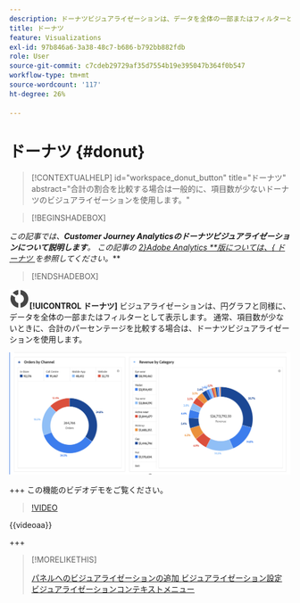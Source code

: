 ```yaml
---
description: ドーナツビジュアライゼーションは、データを全体の一部またはフィルターとして表示します。
title: ドーナツ
feature: Visualizations
exl-id: 97b846a6-3a38-48c7-b686-b792bb882fdb
role: User
source-git-commit: c7cdeb29729af35d7554b19e395047b364f0b547
workflow-type: tm+mt
source-wordcount: '117'
ht-degree: 26%

---
```


# ドーナツ {#donut}

<!-- markdownlint-disable MD034 -->

>[!CONTEXTUALHELP]
>id="workspace_donut_button"
>title="ドーナツ"
>abstract="合計の割合を比較する場合は一般的に、項目数が少ないドーナツのビジュアライゼーションを使用します。"

<!-- markdownlint-enable MD034 -->


>[!BEGINSHADEBOX]

*この記事では、**Customer Journey Analyticsのドーナツビジュアライゼーションについて説明します**。 この記事の [2}Adobe Analytics **版については、{ ドーナツ ](https://experienceleague.adobe.com/en/docs/analytics/analyze/analysis-workspace/visualizations/donut) を参照してください。***

>[!ENDSHADEBOX]


![ グラフドーナツ ](/help/assets/icons/GraphDonut.svg)**[!UICONTROL ドーナツ]** ビジュアライゼーションは、円グラフと同様に、データを全体の一部またはフィルターとして表示します。 通常、項目数が少ないときに、合計のパーセンテージを比較する場合は、ドーナツビジュアライゼーションを使用します。

![ データを全体の一部またはフィルターとして表示するドーナツグラフ。](assets/donut.png)

+++ この機能のビデオデモをご覧ください。

>[!VIDEO](https://video.tv.adobe.com/v/23989/?quality=12)

{{videoaa}}

+++

>[!MORELIKETHIS]
>
>[ パネルへのビジュアライゼーションの追加 ](/help/analysis-workspace/visualizations/freeform-analysis-visualizations.md#add-visualizations-to-a-panel)
>[ビジュアライゼーション設定 ](/help/analysis-workspace/visualizations/freeform-analysis-visualizations.md#settings)
>[ビジュアライゼーションコンテキストメニュー ](/help/analysis-workspace/visualizations/freeform-analysis-visualizations.md#context-menu)
>

